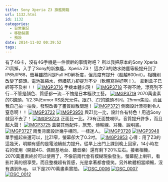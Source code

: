 ```yaml
---
title: Sony Xperia Z3 旗艦開箱
url: 1132.html
id: 1132
categories:
  - 日常筆記
  - 移動裝置
  - 預設
date: 2014-11-02 00:39:52
tags:
---
```


有了4G卡，沒有4G手機是一件很幹的事情對吧？ 所以我把原本的Sony Xperia Z1賣掉，入手了Sony的新旗艦，Xperia Z3！ 這次Z3的防水防塵等級提升到了IP65/IP68，螢幕雖然同是Full HD解析度，但亮度有提升（超越600nit）。相機則改變了鏡頭。電池雖縮水，但續航力卻提升不少（軟體寫得好啊！）。 拿到盒子已經等不及啦！！ [![IMGP3716](./images/2014/11/IMGP3716-960x635.jpg)](./images/2014/11/IMGP3716.jpg) 手機本體出現！  [![IMGP3718](./images/2014/11/IMGP3718-960x635.jpg)](./images/2014/11/IMGP3718.jpg) 不得不說，漂亮到不行...不管是顏色、質感都一流...不愧是日本極致工藝。  [![IMGP3719](./images/2014/11/IMGP3719-960x635.jpg)](./images/2014/11/IMGP3719.jpg) 2070萬畫素的G鏡頭，1/2.3吋Exmor RS感光元件。跟Z1、Z2的鏡頭不同，25mm焦段，而且我自己拍一拍後，發現改善了畫質鬆散問題！  [![IMGP3721](./images/2014/11/IMGP3721-960x635.jpg)](./images/2014/11/IMGP3721.jpg) 側面設計漂亮到令人窒息啊！！  [![IMGP3722](./images/2014/11/IMGP3722-960x635.jpg)](./images/2014/11/IMGP3722.jpg) [![IMGP3950](./images/2014/11/IMGP3950-960x635.jpg)](./images/2014/11/IMGP3950.jpg) 與Z1比一比，設計各有特色！用過Sony就回不去了！  [![IMGP3723](./images/2014/11/IMGP3723-960x635.jpg)](./images/2014/11/IMGP3723.jpg) 正面比一比。Z3有正面雙喇叭，音質提升許多，而且超大聲！  [![IMGP3725](./images/2014/11/IMGP3725-960x635.jpg)](./images/2014/11/IMGP3725.jpg) 盒裝其他配件，旅充、傳輸線、耳機、說明書。  [![IMGP3727](./images/2014/11/IMGP3727-960x635.jpg)](./images/2014/11/IMGP3727.jpg) 兩隻背面設計幾乎相同，一樣迷人。  [![IMGP3728](./images/2014/11/IMGP3728-960x635.jpg)](./images/2014/11/IMGP3728.jpg)   [![IMGP3948](./images/2014/11/IMGP3948-960x635.jpg)](./images/2014/11/IMGP3948.jpg)  單手握起來還可以，比Z1窄，螢幕卻大了0.2吋。   [![IMGP3953](./images/2014/11/IMGP3953-960x635.jpg)](./images/2014/11/IMGP3953.jpg)  心得：用了Z3的這幾天，明顯有感的是電池續航力提升。從早上出門上課到晚上回家，14小時左右的使用（開啟4G、偶爾基地台、聽音樂）還有剩下20%左右。接著相機，2070萬畫素終於可以使用了，不像前兩代會有模糊現象發生。螢幕配上喇叭，看影片真的很享受。而且整機超有質感，光是拿著都會傻笑。另外軟體相當順暢，沒有遇到Bug。 以下是2070萬畫素實拍。 [![DSC_0006](./images/2014/11/DSC_0006-960x720.jpg)](./images/2014/11/DSC_0006.jpg) [![DSC_0007](./images/2014/11/DSC_0007-960x720.jpg)](./images/2014/11/DSC_0007.jpg) [![DSC_0012](./images/2014/11/DSC_0012-960x720.jpg)](./images/2014/11/DSC_0012.jpg)